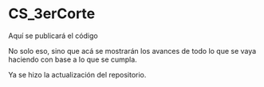 # CS_3erCorte
Aquí se publicará el código


No solo eso, sino que acá se mostrarán los avances de todo lo que se vaya haciendo con base a lo que se cumpla.


Ya se hizo la actualización del repositorio.
